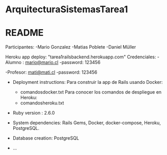 
# ArquitecturaSistemasTarea1

# README
Participantes:
-Mario Gonzalez
-Matias Poblete
-Daniel Müller

Heroku app deploy:
  "tarea1railsbackend.herokuapp.com"
Credenciales:
-Alumno : mario@mario.cl
-password: 123456

-Profesor: mati@mati.cl
-password: 123456

* Deployment instructions:
  Para construir la app de Rails usando Docker:
  - comandosdocker.txt
  Para conocer los comandos de despliegue en Heroku:
  - comandosheroku.txt

* Ruby version : 2.6.0

* System dependencies: Rails Gems, Docker, docker-compose, Heroku, PostgreSQL.

* Database creation: PostgreSQL

* ...

